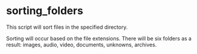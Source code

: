 # sorting_folders
This script will sort files in the specified directory.

Sorting will occur based on the file extensions. There will be six folders as a result: images, audio, video, documents, unknowns, archives.

